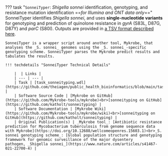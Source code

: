 ??? task "`SonneiTyper`: _Shigella sonnei_ identification, genotyping, and resistance mutation identification ==_for Illumina and ONT data only_=="
    SonneiTyper identifies _Shigella sonnei_, and uses **single-nucleotide variants** for genotyping and prediction of quinolone resistance in _gyrA_ (S83L, D87G, D87Y) and _parC_ (S80I). Outputs are provided in [a TSV format described here](https://github.com/katholt/sonneityping#example-output).

    SonneiTyper is a wrapper script around another tool, Mykrobe, that analyses the _S. sonnei_ genomes using the _S. sonnei_-specific genotyping scheme. SonneiTyper parses the Mykrobe predict results and tabulates the results.

    !!! techdetails "SonneiTyper Technical Details"

        |  | Links |
        | --- | --- |
        | Task | [task_sonneityping.wdl](https://github.com/theiagen/public_health_bioinformatics/blob/main/tasks/species_typing/escherichia_shigella/task_sonneityping.wdl) |
        | Software Source Code | [Mykrobe on GitHub](https://github.com/Mykrobe-tools/mykrobe)<br>[sonneityping on GitHub](https://github.com/katholt/sonneityping) |
        | Software Documentation | [Mykrobe Wiki](https://github.com/Mykrobe-tools/mykrobe/wiki)<br>[sonneityping on GitHub](https://github.com/katholt/sonneityping) |
        | Original Publication(s) | _Mykrobe tool_: [Antibiotic resistance prediction for Mycobacterium tuberculosis from genome sequence data with Mykrobe](https://doi.org/10.12688/wellcomeopenres.15603.1)<br>_S. sonnei genotyping scheme_: [Global population structure and genotyping framework for genomic surveillance of the major dysentery pathogen, _Shigella sonnei_](https://www.nature.com/articles/s41467-021-22700-4) |
